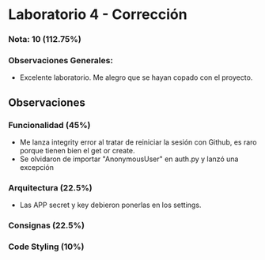 # Laboratorio 4 - Corrección 

### Nota: 10 (112.75%)

### Observaciones Generales: 

- Excelente laboratorio. Me alegro que se hayan copado con el proyecto.

## Observaciones

### Funcionalidad (45%)

- Me lanza integrity error al tratar de reiniciar la sesión con Github, es
raro porque tienen bien el get or create.
- Se olvidaron de importar "AnonymousUser" en auth.py y lanzó una excepción

### Arquitectura (22.5%)

- Las APP secret y key debieron ponerlas en los settings.

### Consignas (22.5%)

### Code Styling (10%)
